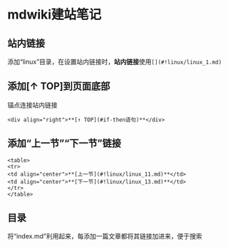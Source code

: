 # mdwiki建站笔记



## 站内链接

添加“linux”目录，在设置站内链接时，**站内链接**使用`[](#!linux/linux_1.md)`


## 添加[↑ TOP]到页面底部

锚点连接站内链接

```
<div align="right">**[↑ TOP](#if-then语句)**</div>
```
## 添加“上一节”“下一节”链接

```
<table>
<tr>
<td align="center">**[上一节](#!linux/linux_11.md)**</td>
<td align="center">**[下一节](#!linux/linux_13.md)**</td>
</tr>
</table>
```
## 目录

将“index.md”利用起来，每添加一篇文章都将其链接加进来，便于搜索
